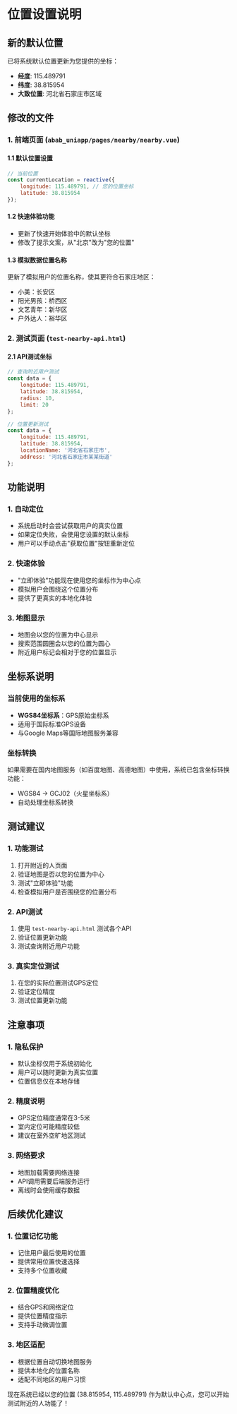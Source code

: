 # 位置设置说明

## 新的默认位置

已将系统默认位置更新为您提供的坐标：

- **经度**: 115.489791
- **纬度**: 38.815954
- **大致位置**: 河北省石家庄市区域

## 修改的文件

### 1. 前端页面 (`abab_uniapp/pages/nearby/nearby.vue`)

#### 1.1 默认位置设置
```javascript
// 当前位置
const currentLocation = reactive({
    longitude: 115.489791, // 您的位置坐标
    latitude: 38.815954
});
```

#### 1.2 快速体验功能
- 更新了快速开始体验中的默认坐标
- 修改了提示文案，从"北京"改为"您的位置"

#### 1.3 模拟数据位置名称
更新了模拟用户的位置名称，使其更符合石家庄地区：
- 小美：长安区
- 阳光男孩：桥西区  
- 文艺青年：新华区
- 户外达人：裕华区

### 2. 测试页面 (`test-nearby-api.html`)

#### 2.1 API测试坐标
```javascript
// 查询附近用户测试
const data = {
    longitude: 115.489791,
    latitude: 38.815954,
    radius: 10,
    limit: 20
};

// 位置更新测试
const data = {
    longitude: 115.489791,
    latitude: 38.815954,
    locationName: '河北省石家庄市',
    address: '河北省石家庄市某某街道'
};
```

## 功能说明

### 1. 自动定位
- 系统启动时会尝试获取用户的真实位置
- 如果定位失败，会使用您设置的默认坐标
- 用户可以手动点击"获取位置"按钮重新定位

### 2. 快速体验
- "立即体验"功能现在使用您的坐标作为中心点
- 模拟用户会围绕这个位置分布
- 提供了更真实的本地化体验

### 3. 地图显示
- 地图会以您的位置为中心显示
- 搜索范围圆圈会以您的位置为圆心
- 附近用户标记会相对于您的位置显示

## 坐标系说明

### 当前使用的坐标系
- **WGS84坐标系**：GPS原始坐标系
- 适用于国际标准GPS设备
- 与Google Maps等国际地图服务兼容

### 坐标转换
如果需要在国内地图服务（如百度地图、高德地图）中使用，系统已包含坐标转换功能：
- WGS84 → GCJ02（火星坐标系）
- 自动处理坐标系转换

## 测试建议

### 1. 功能测试
1. 打开附近的人页面
2. 验证地图是否以您的位置为中心
3. 测试"立即体验"功能
4. 检查模拟用户是否围绕您的位置分布

### 2. API测试
1. 使用 `test-nearby-api.html` 测试各个API
2. 验证位置更新功能
3. 测试查询附近用户功能

### 3. 真实定位测试
1. 在您的实际位置测试GPS定位
2. 验证定位精度
3. 测试位置更新功能

## 注意事项

### 1. 隐私保护
- 默认坐标仅用于系统初始化
- 用户可以随时更新为真实位置
- 位置信息仅在本地存储

### 2. 精度说明
- GPS定位精度通常在3-5米
- 室内定位可能精度较低
- 建议在室外空旷地区测试

### 3. 网络要求
- 地图加载需要网络连接
- API调用需要后端服务运行
- 离线时会使用缓存数据

## 后续优化建议

### 1. 位置记忆功能
- 记住用户最后使用的位置
- 提供常用位置快速选择
- 支持多个位置收藏

### 2. 位置精度优化
- 结合GPS和网络定位
- 提供位置精度指示
- 支持手动微调位置

### 3. 地区适配
- 根据位置自动切换地图服务
- 提供本地化的位置名称
- 适配不同地区的用户习惯

现在系统已经以您的位置 (38.815954, 115.489791) 作为默认中心点，您可以开始测试附近的人功能了！
